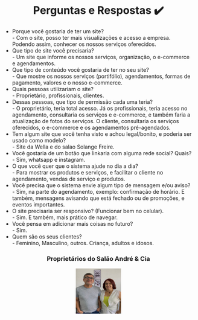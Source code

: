
<div align='center'>
<h1>Perguntas e Respostas ✔️</h1>
</div>

<nav> 
<ul> 
        <li> Porque você gostaria de ter um site? </li>
        - Com o site, posso ter mais visualizações e acesso a empresa. Podendo assim, conhecer os nossos serviços oferecidos.
        <li>Que tipo de site você precisaria?</li>
        - Um site que informe os nossos serviços, organização, o e-commerce e agendamentos.
        <li>Que tipo de conteúdo você gostaria de ter no seu site?</li>
        - Que mostre os nossos serviços (portifólio), agendamentos, formas de pagamento, valores e o nosso e-commerce.
        <li>Quais pessoas utilizariam o site?</li>
        - Proprietário, profissionais, clientes.
        <li>Dessas pessoas, que tipo de permissão cada uma teria?</li>
        - O proprietário, teria total acesso. Já os profissionais, teria acesso no agendamento, consultaria os serviços e e-commerce, e também faria a atualização de fotos do serviços. O cliente, consultaria os serviços oferecidos,
        o e-commerce e os agendamentos pré-agendados.
        <li>Tem algum site que você tenha visto e achou legal/bonito, e poderia ser usado como modelo?</li>
        - Site da Wella e do salao Solange Freire.
        <li>Você gostaria de um botão que linkaria com alguma rede social? Quais?</li>
        - Sim, whatsapp e instagram.
        <li>O que você quer que o sistema ajude no dia a dia?</li>
        - Para mostrar os produtos e serviços, e facilitar o cliente no agendamento, vendas de serviço e produtos.
        <li>Você precisa que o sistema envie algum tipo de mensagem e/ou aviso?</li>
        - Sim, na parte do agendamento, exemplo: confirmação de horário. E também, mensagens avisando que está fechado ou de promoções, e eventos importantes.
        <li>O site precisaria ser responsivo? (Funcionar bem no celular).</li>
        - Sim. E também, mais prático de navegar.
        <li>Você pensa em adicionar mais coisas no futuro?</li>
        - Sim.
        <li>Quem são os seus clientes?</li>  
        - Feminino, Masculino, outros. Criança, adultos e idosos.
</ul>
 </nav>

<div align='center'>
  <h3>Proprietários do Salão André & Cia</h3>
        <img src="../Documentação/img/proprietarios.jpeg"
       style="width: 120px; height: 120px;" />
</div>
